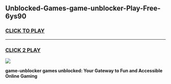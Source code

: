 
## Unblocked-Games-game-unblocker-Play-Free-6ys90
<h3>
<a href="https://premium76.site?title=game-unblocker&ref=20M">CLICK TO PLAY</a></h3>
<hr>

<h3>
<a href="https://premium76.site?title=game-unblocker&ref=20M">CLICK 2 PLAY</a>
  
</h3>

<a href="https://premium76.site?title=game-unblocker&ref=19M"><img src="https://clearcache.store/games.png"></a>


**game-unblocker games unblocked: Your Gateway to Fun and Accessible Online Gaming**
